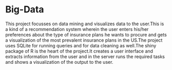 # Big-Data
This project focusses on data mining and visualizes data to the user.This is a kind of a recommendation system wherein the user enters
his/her preferences about the type of insurance plans he wants to procure and gets a visualization of the most prevalent insurance plans
in the US.The project uses SQLite for running queries and for data cleaning as well.The shiny package of R is the heart of the project.It 
creates a user interface and extracts information from the user and in the server runs the required tasks and shows a visualization of 
the output to the user.
